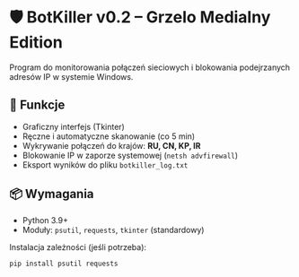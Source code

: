 # 🛡️ BotKiller v0.2 – Grzelo Medialny Edition

Program do monitorowania połączeń sieciowych i blokowania podejrzanych adresów IP w systemie Windows.

## 🔧 Funkcje
- Graficzny interfejs (Tkinter)
- Ręczne i automatyczne skanowanie (co 5 min)
- Wykrywanie połączeń do krajów: **RU, CN, KP, IR**
- Blokowanie IP w zaporze systemowej (`netsh advfirewall`)
- Eksport wyników do pliku `botkiller_log.txt`

## 📦 Wymagania
- Python 3.9+
- Moduły: `psutil`, `requests`, `tkinter` (standardowy)

Instalacja zależności (jeśli potrzeba):

```bash
pip install psutil requests



